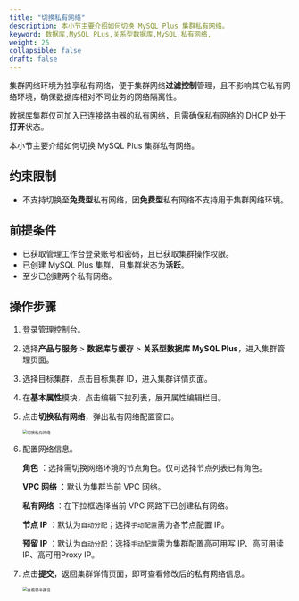 ```yaml
---
title: "切换私有网络"
description: 本小节主要介绍如何切换 MySQL Plus 集群私有网络。 
keyword: 数据库,MySQL PLus,关系型数据库,MySQL,私有网络,
weight: 25
collapsible: false
draft: false
---
```



集群网络环境为独享私有网络，便于集群网络**过滤控制**管理，且不影响其它私有网络环境，确保数据库相对不同业务的网络隔离性。

数据库集群仅可加入已连接路由器的私有网络，且需确保私有网络的 DHCP 处于**打开**状态。

本小节主要介绍如何切换 MySQL Plus 集群私有网络。

## 约束限制

- 不支持切换至**免费型**私有网络，因**免费型**私有网络不支持用于集群网络环境。

## 前提条件

- 已获取管理工作台登录账号和密码，且已获取集群操作权限。
- 已创建 MySQL Plus 集群，且集群状态为**活跃**。
- 至少已创建两个私有网络。

## 操作步骤

1. 登录管理控制台。
2. 选择**产品与服务** > **数据库与缓存** > **关系型数据库 MySQL Plus**，进入集群管理页面。
3. 选择目标集群，点击目标集群 ID，进入集群详情页面。
4. 在**基本属性**模块，点击编辑下拉列表，展开属性编辑栏目。
5. 点击**切换私有网络**，弹出私有网络配置窗口。
   
   <img src="../../../_images/change_vxnet.png" alt="切换私有网络" style="zoom:50%;" />

6. 配置网络信息。
   
   **角色** ：选择需切换网络环境的节点角色。仅可选择节点列表已有角色。

   **VPC 网络** ：默认为集群当前 VPC 网络。

   **私有网络** ：在下拉框选择当前 VPC 网路下已创建私有网络。
   
   **节点 IP** ：默认为`自动分配`；选择`手动配置`需为各节点配置 IP。
   
   **预留 IP** ：默认为`自动分配`；选择`手动配置`需为集群配置高可用写 IP、高可用读 IP、高可用Proxy IP。
   
7. 点击**提交**，返回集群详情页面，即可查看修改后的私有网络信息。
   
   <img src="../../../_images/check_basic_info.png" alt="查看基本属性" style="zoom:50%;" />
